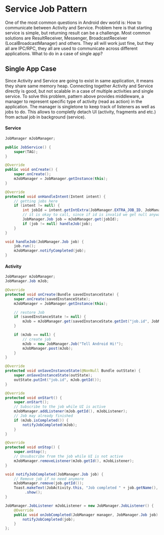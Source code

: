 # Service Job Pattern
One of the most common questions in Android dev world is: How to communicate between Activity and Service. Problem here is that starting service is simple, but returning result can be a challenge. Most common solutions are ResultReceiver, Messenger, BroadcastReceiver (LocalBroadcastManager) and others. They all will work just fine, but they all are IPC/RPC, they all are used to communicate across different applications. What to do in a case of single app?

## Single App Case
Since Activity and Service are going to exist in same application, it means they share same memory heap. Connecting together Activity and Service directly is good, but not scalable in a case of multiple activities and single service. To solve this problem, pattern above provides middleware, a manager to represent specific type of activity (read as action) in the application. The manager is singletone to keep track of listeners as well as jobs to do. This allows to completly detach UI (activity, fragments and etc.) from actual job in background (service).

#### Service
```java
JobManager mJobManager;

public JobService() {
    super(TAG);
}

@Override
public void onCreate() {
    super.onCreate();
    mJobManager = JobManager.getInstance(this);
}

@Override
protected void onHandleIntent(Intent intent) {
    // getting jobs here
    if (intent != null) {
        int jobId = intent.getIntExtra(JobManager.EXTRA_JOB_ID, JobManager.INVALID_JOB_ID);
        // it is okay to call, since if id is invalid we get null anyway
        JobManager.Job job = mJobManager.get(jobId);
        if (job != null) handleJob(job);
    }
}

void handleJob(JobManager.Job job) {
    job.run();
    mJobManager.notifyCompleted(job);
}
```

#### Activity
```java
JobManager mJobManager;
JobManager.Job mJob;

@Override
protected void onCreate(Bundle savedInstanceState) {
    super.onCreate(savedInstanceState);
    mJobManager = JobManager.getInstance(this);

    // restore Job
    if (savedInstanceState != null) {
        mJob = mJobManager.get(savedInstanceState.getInt("job.id", JobManager.INVALID_JOB_ID));
    }

    if (mJob == null) {
        // create job
        mJob = new JobManager.Job("Tell Android Hi!");
        mJobManager.post(mJob);
    }
}

@Override
protected void onSaveInstanceState(@NonNull Bundle outState) {
    super.onSaveInstanceState(outState);
    outState.putInt("job.id", mJob.getId());
}

@Override
protected void onStart() {
    super.onStart();
    // Subscribe to the job while UI is active
    mJobManager.addListener(mJob.getId(), mJobListener);
    // Job may already finished
    if (mJob.isCompleted()) {
        notifyJobCompleted(mJob);
    }
}

@Override
protected void onStop() {
    super.onStop();
    // Unsubscribe from the job while UI is not active
    mJobManager.removeListener(mJob.getId(), mJobListener);
}

void notifyJobCompleted(JobManager.Job job) {
    // Remove job if no need anymore
    mJobManager.remove(job.getId());
    Toast.makeText(JobActivity.this, "Job completed " + job.getName(), Toast.LENGTH_LONG)
         .show();
}

JobManager.JobListener mJobListener = new JobManager.JobListener() {
    @Override
    public void onJobCompleted(JobManager manager, JobManager.Job job) {
        notifyJobCompleted(job);
    }
};
```